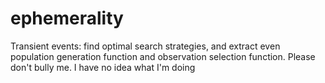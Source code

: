 # ephemerality
Transient events: find optimal search strategies, and extract even population generation function and observation selection function.
Please don't bully me. I have no idea what I'm doing
